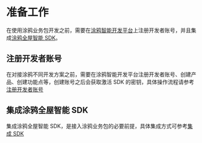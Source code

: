 # 准备工作

在使用涂鸦业务包开发之前，需要在[涂鸦智能开发平台](https://iot.tuya.com/index/)上注册开发者账号，并且集成[涂鸦全屋智能  SDK](https://tuyainc.github.io/tuyasmart_home_ios_sdk_doc/zh-hans/)。



## 注册开发者账号

在对接涂鸦不同开发方案之前，需要在涂鸦智能开发平台注册开发者账号、创建产品、创建功能点等，创建账号之后会获取激活 SDK 的密钥，具体操作流程请参考[注册开发者账号](https://tuyainc.github.io/tuyasmart_home_ios_sdk_doc/zh-hans/resource/Preparation.html)



## 集成涂鸦全屋智能 SDK

集成涂鸦全屋智能 SDK，是接入涂鸦业务包的必要前提，具体集成方式可参考[集成 SDK](https://tuyainc.github.io/tuyasmart_home_android_sdk_doc/zh-hans/resource/Integrated.html)









